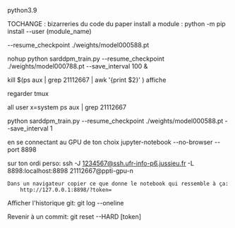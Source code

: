 python3.9

TOCHANGE : bizarreries du code du paper
install a module : 
python -m pip install --user (module_name)

--resume_checkpoint ./weights/model000588.pt

nohup python sarddpm_train.py --resume_checkpoint ./weights/model000788.pt --save_interval 100 &


kill $(ps aux | grep 21112667 | awk '{print $2}' )
affiche

regarder tmux

all user x=system
ps aux | grep 21112667

python sarddpm_train.py --resume_checkpoint ./weights/model000588.pt --save_interval 1

en se connectant au GPU de ton choix
    jupyter-notebook --no-browser --port 8898

sur ton ordi perso: 
        ssh -J 1234567@ssh.ufr-info-p6.jussieu.fr -L 8898:localhost:8898 21112667@ppti-gpu-n

    Dans un navigateur copier ce que donne le notebook qui ressemble à ça:
        http://127.0.0.1:8898/?token=

Afficher l'historique git:
git log --oneline

Revenir à un commit:
git reset --HARD [token]